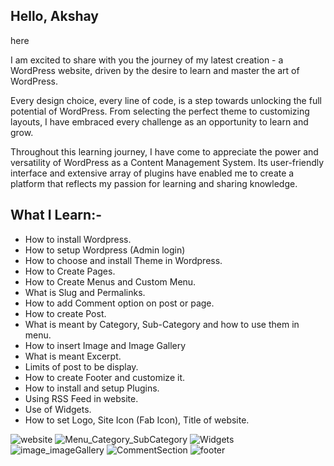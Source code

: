 <h2>Hello,   Akshay</h2> here

I am excited to share with you the journey of my latest creation - a WordPress website, driven by the desire to learn and master the art of WordPress.

Every design choice, every line of code, is a step towards unlocking the full potential of WordPress. From selecting the perfect theme to customizing layouts, I have embraced every challenge as an opportunity to learn and grow.

Throughout this learning journey, I have come to appreciate the power and versatility of WordPress as a Content Management System. Its user-friendly interface and extensive array of plugins have enabled me to create a platform that reflects my passion for learning and sharing knowledge.

<h2>What I Learn:-</h2>

- How to install Wordpress.
- How to setup Wordpress (Admin login)
- How to choose and install Theme in Wordpress.
- How to Create Pages.
- How to Create Menus and Custom Menu.
- What is Slug and Permalinks.
- How to add Comment option on post or page.
- How to create Post.
- What is meant by Category, Sub-Category and how to use them in menu.
- How to insert Image and Image Gallery
- What is meant Excerpt.
- Limits of post to be display.
- How to create Footer and customize it.
- How to install and setup Plugins.
- Using RSS Feed in website.
- Use of Widgets.
- How to set Logo, Site Icon (Fab Icon), Title of website.


![website](https://github.com/akshaychirme/Wordpress-Project/assets/114064880/1ee809f2-01dc-477a-8d1c-9c30c57cb704)
![Menu_Category_SubCategory](https://github.com/akshaychirme/Wordpress-Project/assets/114064880/b7cb7949-ba42-40be-81ed-75f07ff9c362)
![Widgets](https://github.com/akshaychirme/Wordpress-Project/assets/114064880/ad7b6be4-f55b-4fb5-994e-ace2f6b3aace)
![image_imageGallery](https://github.com/akshaychirme/Wordpress-Project/assets/114064880/96817672-e2eb-4629-a4e9-8aecd7407acb)
![CommentSection](https://github.com/akshaychirme/Wordpress-Project/assets/114064880/75f54ba7-84a9-48e2-86f4-5694785910e3)
![footer](https://github.com/akshaychirme/Wordpress-Project/assets/114064880/8cf06716-2a69-43f9-90ce-7c852ca5ff39)

